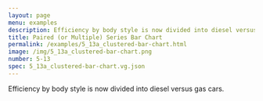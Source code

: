 ```yaml
---
layout: page
menu: examples
description: Efficiency by body style is now divided into diesel versus gas cars.
title: Paired (or Multiple) Series Bar Chart
permalink: /examples/5_13a_clustered-bar-chart.html
image: /img/5_13a_clustered-bar-chart.png
number: 5-13
spec: 5_13a_clustered-bar-chart.vg.json
---
```

Efficiency by body style is now divided into diesel versus gas cars.
